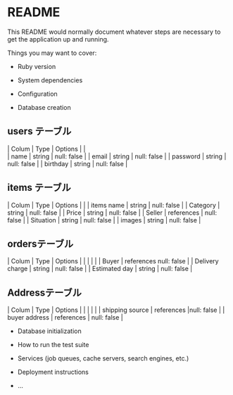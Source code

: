 # README

This README would normally document whatever steps are necessary to get the
application up and running.

Things you may want to cover:

* Ruby version

* System dependencies

* Configuration

* Database creation


 ## users テーブル

  | Colum    | Type     | Options      |
  |                                    
  | name     | string   | null: false  |
  | email    | string   | null: false  |
  | password | string   | null: false  |
  | birthday | string   | null: false  |

 ## items テーブル

  | Colum       | Type        | Options      |
  |
  | items name  | string      | null: false  |
  | Category    | string      | null: false  |
  | Price       | string      | null: false  |
  | Seller      | references  | null: false  |
  | Situation   | string      | null: false  |
  | images      | string      | null: false  |

 ## ordersテーブル

  | Colum            | Type        | Options      |
  |                  |             |              |
  | Buyer            | references   null: false   |
  | Delivery charge  | string      | null: false  |
  | Estimated day    | string      | null: false  |

## Addressテーブル

  | Colum            | Type        | Options      |
  |                  |             |              |
  | shipping source  | references  |null: false   |
  | buyer address    | references  | null: false  |


* Database initialization

* How to run the test suite

* Services (job queues, cache servers, search engines, etc.)

* Deployment instructions

* ...
